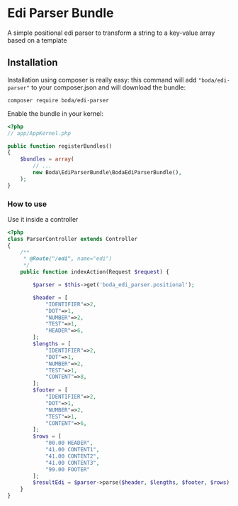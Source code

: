 Edi Parser Bundle
================

A simple positional edi parser to transform a string to a key-value array based on a template

## Installation

Installation using composer is really easy: this command will add `"boda/edi-parser"` to your composer.json
and will download the bundle:

	composer require boda/edi-parser

Enable the bundle in your kernel:
```php
<?php
// app/AppKernel.php

public function registerBundles()
{
	$bundles = array(
		// ...
		new Boda\EdiParserBundle\BodaEdiParserBundle(),
	);
}
```

### How to use
Use it inside a controller

```php
<?php
class ParserController extends Controller
{
    /**
     * @Route("/edi", name="edi")
     */
    public function indexAction(Request $request) {

        $parser = $this->get('boda_edi_parser.positional');

        $header = [
            "IDENTIFIER"=>2,
            "DOT"=>1,
            "NUMBER"=>2,
            "TEST"=>1,
            "HEADER"=>6,
        ];
        $lengths = [
            "IDENTIFIER"=>2,
            "DOT"=>1,
            "NUMBER"=>2,
            "TEST"=>1,
            "CONTENT"=>8,
        ];
        $footer = [
            "IDENTIFIER"=>2,
            "DOT"=>1,
            "NUMBER"=>2,
            "TEST"=>1,
            "CONTENT"=>6,
        ];
        $rows = [
            "00.00 HEADER",
            "41.00 CONTENT1",
            "41.00 CONTENT2",
            "41.00 CONTENT3",
            "99.00 FOOTER"
        ];
        $resultEdi = $parser->parse($header, $lengths, $footer, $rows);
    }
}
```
